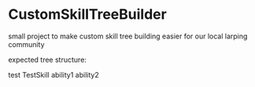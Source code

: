# CustomSkillTreeBuilder
small project to make custom skill tree building easier for our local larping community

expected tree structure:

<?xml version="1.0" encoding="utf-8"?>
<SkillTreeComponents xmlns:xsi="http://www.w3.org/2001/XMLSchema-instance" xmlns:xsd="http://www.w3.org/2001/XMLSchema">
  <SkillFamilies>
    <SkillFamily>
      <Name>test</Name>
      <Skills>
        <Skill>
          <Name>TestSkill</Name>
          <Effect>ability1</Effect>
          <Effect>ability2</Effect>
        </Skill>
      </Skills>
    </SkillFamily>
  </SkillFamilies>
</SkillTreeComponents>
